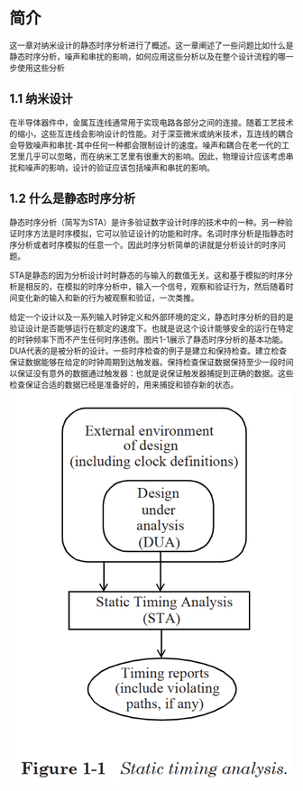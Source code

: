 # 简介
这一章对纳米设计的静态时序分析进行了概述。这一章阐述了一些问题比如什么是静态时序分析，噪声和串扰的影响，如何应用这些分析以及在整个设计流程的哪一步使用这些分析
<br>
## 1.1 纳米设计
在半导体器件中，金属互连线通常用于实现电路各部分之间的连接。随着工艺技术的缩小，这些互连线会影响设计的性能。对于深亚微米或纳米技术，互连线的耦合会导致噪声和串扰-其中任何一种都会限制设计的速度。噪声和耦合在老一代的工艺里几乎可以忽略，而在纳米工艺里有很重大的影响。因此，物理设计应该考虑串扰和噪声的影响，设计的验证应该包括噪声和串扰的影响。
## 1.2 什么是静态时序分析
静态时序分析（简写为STA）是许多验证数字设计时序的技术中的一种。另一种验证时序方法是时序模拟，它可以验证设计的功能和时序。名词时序分析是指静态时序分析或者时序模拟的任意一个。因此时序分析简单的讲就是分析设计的时序问题。

STA是静态的因为分析设计时时静态的与输入的数值无关。这和基于模拟的时序分析是相反的，在模拟的时序分析中，输入一个信号，观察和验证行为，然后随着时间变化新的输入和新的行为被观察和验证，一次类推。

给定一个设计以及一系列输入时钟定义和外部环境的定义，静态时序分析的目的是验证设计是否能够运行在额定的速度下。也就是说这个设计能够安全的运行在特定的时钟频率下而不产生任何时序违例。图片1-1展示了静态时序分析的基本功能。DUA代表的是被分析的设计。一些时序检查的例子是建立和保持检查。建立检查保证数据能够在给定的时钟周期到达触发器。保持检查保证数据保持至少一段时间以保证没有意外的数据通过触发器：也就是说保证触发器捕捉到正确的数据。这些检查保证合适的数据已经是准备好的，用来捕捉和锁存新的状态。
![ Figure 1-1 ](https://github.com/Charlie-coder/IC-learning/blob/master/Static%20Timing%20Analysis%20for%20Nanometer%20Designs--A%20Practical%20Approach%20J.%20Bhasker%20%E2%80%A2%20Rakesh%20Chadha%20%E7%BF%BB%E8%AF%91/image.png)
